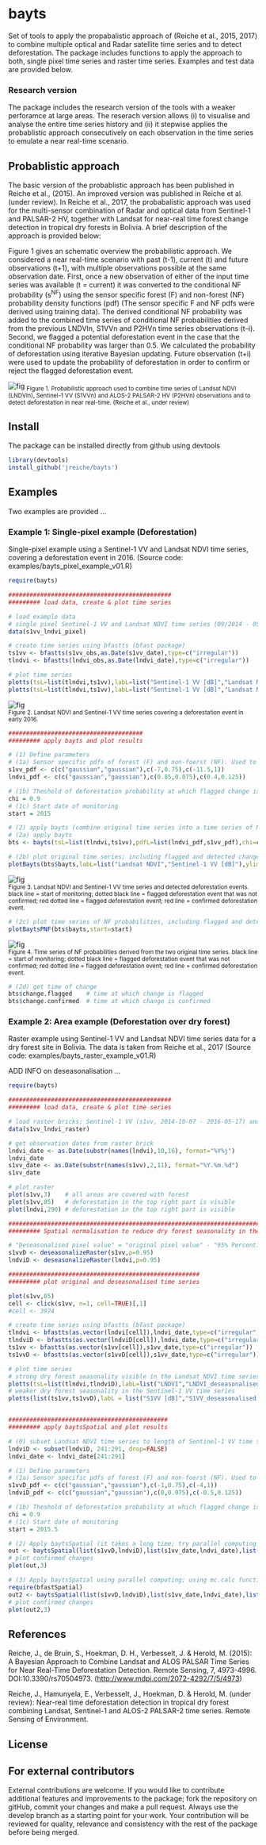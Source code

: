 # bayts 

Set of tools to apply the propabalistic approach of (Reiche et al., 2015, 2017) to combine multiple optical and Radar satellite time series and to detect deforestation. The package includes functions to apply the approach to both, single pixel time series and raster time series. Examples and test data are provided below.

### Research version
The package includes the research version of the tools with a weaker perforamce at large areas. The reserach version allows (i) to visualise and analyse the entire time series history and (ii) it stepwise applies the probablistic approach consecutively on each observation in the time series to emulate a near real-time scenario. 

## Probablistic approach 
The basic version of the probablistic approach has been published in Reiche et al., (2015). An improved version was published in Reiche et al. (under review). In Reiche et al., 2017, the probabalistic approach was used for the multi-sensor combination of Radar and optical data from Sentinel-1 and PALSAR-2 HV, together with Landsat for near-real time forest change detection in tropical dry forests in Bolivia. A brief description of the approach is provided below:

Figure 1 gives an schematic overview the probabilistic approach. We considered a near real-time scenario with past (t-1), current (t) and future observations (t+1), with multiple observations possible at the same observation date. First, once a new observation of either of the input time series was available (t = current) it was converted to the conditional NF probability (s<sup>NF</sup>) using the sensor specific forest (F) and non-forest (NF) probability density functions (pdf) (The sensor specific F and NF pdfs were derived using training data).
The derived conditional NF probability was added to the combined time series of conditional NF probabilities derived from the previous LNDVIn, S1VVn and P2HVn time series observations (t–i). Second, we flagged a potential deforestation event in the case that the conditional NF probability was larger than 0.5. We calculated the probability of deforestation using iterative Bayesian updating. Future observation (t+i) were used to update the probability of deforestation in order to confirm or reject the flagged deforestation event.

![fig](/examples/method_overview.jpg)
<sub>Figure 1. Probabilistic approach used to combine time series of Landsat NDVI (LNDVIn), Sentinel-1 VV (S1VVn) and ALOS-2 PALSAR-2 HV (P2HVn) observations and to detect deforestation in near real-time. (Reiche et al., under review) </sub>


## Install

The package can be installed directly from github using devtools
```r
library(devtools)
install_github('jreiche/bayts')
```
## Examples 

Two examples are provided ...

### Example 1: Single-pixel example (Deforestation)

Single-pixel example using a Sentinel-1 VV and Landsat NDVI time series, covering a deforestation event in 2016. (Source code: examples/bayts_pixel_example_v01.R)

```r
require(bayts)

##############################################
######### load data, create & plot time series

# load example data
# single pixel Sentinel-1 VV and Landsat NDVI time series (09/2014 - 05/2016); deforestation event in early 2016
data(s1vv_lndvi_pixel)

# create time series using bfastts (bfast package)
ts1vv <- bfastts(s1vv_obs,as.Date(s1vv_date),type=c("irregular"))
tlndvi <- bfastts(lndvi_obs,as.Date(lndvi_date),type=c("irregular"))

# plot time series
plotts(tsL=list(tlndvi,ts1vv),labL=list("Sentinel-1 VV [dB]","Landsat NDVI"))
plotts(tsL=list(tlndvi,ts1vv),labL=list("Sentinel-1 VV [dB]","Landsat NDVI"),ylimL=list(c(0,1),c(-13,-6)))
```
![fig](/examples/example1_fig1.JPG)<br />
<sub>Figure 2. Landsat NDVI and Sentinel-1 VV time series covering a deforestation event in early 2016.</sub> 

```r
######################################
######### apply bayts and plot results

# (1) Define parameters 
# (1a) Sensor specific pdfs of forest (F) and non-foerst (NF). Used to calculate the conditional NF probability of each observation. Gaussian distribution of F and NF distribution. Distributions are described using mean and sd.
s1vv_pdf <- c(c("gaussian","gaussian"),c(-7,0.75),c(-11.5,1))    
lndvi_pdf <- c(c("gaussian","gaussian"),c(0.85,0.075),c(0.4,0.125))

# (1b) Theshold of deforestation probability at which flagged change is confirmed (chi)
chi = 0.9
# (1c) Start date of monitoring
start = 2015

# (2) apply bayts (combine original time series into a time series of NF probabilities and detect deforestation)
# (2a) apply bayts
bts <- bayts(tsL=list(tlndvi,ts1vv),pdfL=list(lndvi_pdf,s1vv_pdf),chi=chi,start=start)

# (2b) plot original time series; including flagged and detected changes
plotBayts(bts$bayts,labL=list("Landsat NDVI","Sentinel-1 VV [dB]"),ylimL=list(c(0,1),c(-13,-6)),start=start)
```

![fig](/examples/example1_fig2.JPG)<br />
<sub> Figure 3. Landsat NDVI and Sentinel-1 VV time series and detected deforestation events. black line = start of monitoring; dotted black line = flagged deforestation event that was not confirmed; red dotted line = flagged deforestation event; red line = confirmed deforestation event.</sub> 

```r
# (2c) plot time series of NF probabilities, including flagged and detected changes
plotBaytsPNF(bts$bayts,start=start)
```

![fig](/examples/example1_fig3.JPG)<br />
<sub>Figure 4. Time series of NF probabilities derived from the two original time series. black line = start of monitoring; dotted black line = flagged deforestation event that was not confirmed; red dotted line = flagged deforestation event; red line = confirmed deforestation event. </sub> 

```r
# (2d) get time of change
bts$change.flagged    # time at which change is flagged
bts$change.confirmed  # time at which change is confirmed
```


### Example 2: Area example (Deforestation over dry forest)

Raster example using Sentinel-1 VV and Landsat NDVI time series data for a dry forest site in Bolivia. The data is taken from Reiche et al., 2017 (Source code: examples/bayts_raster_example_v01.R)

ADD INFO on deseasonalisation ...

```r
require(bayts)

##############################################
######### load data, create & plot time series

# load raster bricks; Sentinel-1 VV (s1vv, 2014-10-07 - 2016-05-17) and Landsat NDVI (lndvi, 2005-01-03 - 2016-05-25) 
data(s1vv_lndvi_raster)

# get observation dates from raster brick
lndvi_date <- as.Date(substr(names(lndvi),10,16), format="%Y%j")
lndvi_date
s1vv_date <- as.Date(substr(names(s1vv),2,11), format="%Y.%m.%d")
s1vv_date

# plot raster
plot(s1vv,3)    # all areas are covered with forest
plot(s1vv,85)   # deforestation in the top right part is visible
plot(lndvi,290) # deforestation in the top right part is visible

###################################################################################
######### Spatial normalisation to reduce dry forest seasonality in the time series

# "Deseasonalised pixel value" = "original pixel value" - "95% Percentile of the distribution of the raster"
s1vvD <- deseasonalizeRaster(s1vv,p=0.95)
lndviD <- deseasonalizeRaster(lndvi,p=0.95)

######################################################
######### plot original and deseasonalised time series

plot(s1vv,85)
cell <- click(s1vv, n=1, cell=TRUE)[,1]
#cell <- 3974

# create time series using bfastts (bfast package)
tlndvi <- bfastts(as.vector(lndvi[cell]),lndvi_date,type=c("irregular"))   # original Landsat NDVI
tlndviD <- bfastts(as.vector(lndviD[cell]),lndvi_date,type=c("irregular")) # deseasonalised Landsat NDVI
ts1vv <- bfastts(as.vector(s1vv[cell]),s1vv_date,type=c("irregular"))      # original Sentinel-1 VV
ts1vvD <- bfastts(as.vector(s1vvD[cell]),s1vv_date,type=c("irregular"))    # deseasonalised Sentinel-1 VV

# plot time series
# strong dry forest seasonality visible in the Landsat NDVI time series
plotts(tsL=list(tlndvi,tlndviD),labL=list("LNDVI","LNDVI_deseasonalised"))
# weaker dry forest seasonality in the Sentinel-1 VV time series
plotts(list(ts1vv,ts1vvD),labL = list("S1VV [dB]","S1VV_deseasonalised [dB]"))


#############################################
######### apply baytsSpatial and plot results

# (0) subset Landsat NDVI time series to length of Sentinel-1 VV time series (start in 2014)
lndviD <- subset(lndviD, 241:291, drop=FALSE)
lndvi_date <- lndvi_date[241:291]

# (1) Define parameters 
# (1a) Sensor specific pdfs of forest (F) and non-foerst (NF). Used to calculate the conditional NF probability of each observation. Gaussian distribution of F and NF distribution. Distributions are described using mean and sd.
s1vvD_pdf <- c(c("gaussian","gaussian"),c(-1,0.75),c(-4,1))  
lndviD_pdf <- c(c("gaussian","gaussian"),c(0,0.075),c(-0.5,0.125))

# (1b) Theshold of deforestation probability at which flagged change is confirmed (chi)
chi = 0.9
# (1c) Start date of monitoring
start = 2015.5

# (2) Apply baytsSpatial (it takes a long time; try parallel computing at next step)
out <- baytsSpatial(list(s1vvD,lndviD),list(s1vv_date,lndvi_date),list(s1vvD_pdf,lndviD_pdf),chi=chi,start=start)
# plot confirmed changes
plot(out,3)

# (3) Apply baytsSpatial using parallel computing; using mc.calc function from bfastSpatial package 
require(bfastSpatial)
out2 <- baytsSpatial(list(s1vvD,lndviD),list(s1vv_date,lndvi_date),list(s1vvD_pdf,lndviD_pdf),chi=chi,start=start,mc.cores = 10)
# plot confirmed changes
plot(out2,3)
```

## References
Reiche, J., de Bruin, S., Hoekman, D. H., Verbesselt, J. & Herold, M. (2015): A Bayesian Approach to Combine Landsat and ALOS PALSAR Time Series for Near Real-Time Deforestation Detection. Remote Sensing, 7, 4973-4996. DOI:10.3390/rs70504973. (http://www.mdpi.com/2072-4292/7/5/4973)

Reiche, J., Hamunyela, E., Verbesselt, J., Hoekman, D. & Herold, M. (under review): Near-real time deforestation detection in tropical dry forest combining Landsat, Sentinel-1 and ALOS-2 PALSAR-2 time series. Remote Sensing of Environment. 

## License

## For external contributors

External contributions are welcome. If you would like to contribute additional features and improvements to the package; fork the repository on gitHub, commit your changes and make a pull request. Always use the develop branch as a starting point for your work. Your contribution will be reviewed for quality, relevance and consistency with the rest of the package before being merged.
